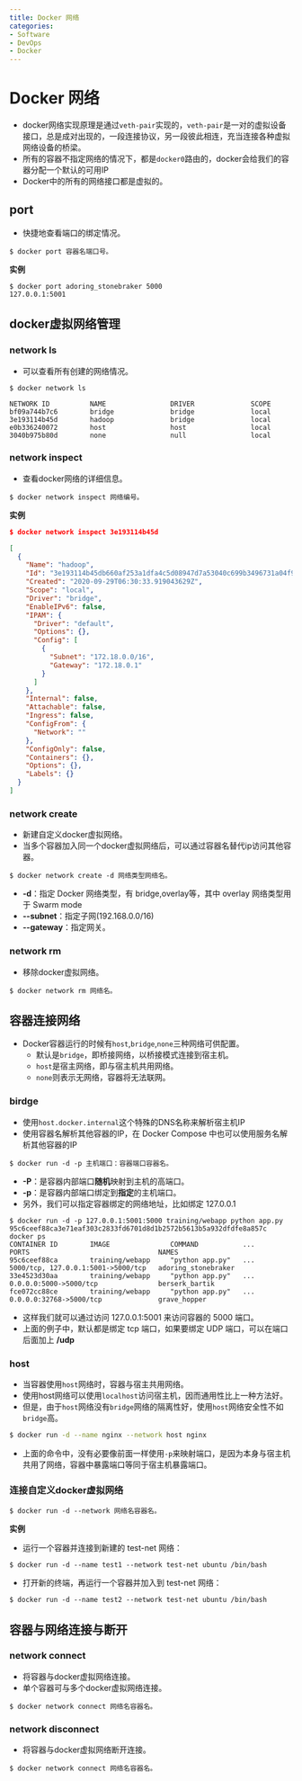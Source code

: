```yaml
---
title: Docker 网络
categories:
- Software
- DevOps
- Docker
---
```

# Docker 网络

- docker网络实现原理是通过`veth-pair`实现的，`veth-pair`是一对的虚拟设备接口，总是成对出现的，一段连接协议，另一段彼此相连，充当连接各种虚拟网络设备的桥梁。
- 所有的容器不指定网络的情况下，都是`docker0`路由的，docker会给我们的容器分配一个默认的可用IP
- Docker中的所有的网络接口都是虚拟的。

## port

- 快捷地查看端口的绑定情况。

```shell
$ docker port 容器名端口号。
```

**实例**

```shell
$ docker port adoring_stonebraker 5000
127.0.0.1:5001
```

## docker虚拟网络管理

### network ls

- 可以查看所有创建的网络情况。

```
$ docker network ls

NETWORK ID          NAME                DRIVER              SCOPE
bf09a744b7c6        bridge              bridge              local
3e193114b45d        hadoop              bridge              local
e0b336240072        host                host                local
3040b975b80d        none                null                local
```

### network inspect

- 查看docker网络的详细信息。

```shell
$ docker network inspect 网络编号。
```

**实例**

```json
$ docker network inspect 3e193114b45d

[
  {
    "Name": "hadoop",
    "Id": "3e193114b45db660af253a1dfa4c5d08947d7a53040c699b3496731a04f91e9a",
    "Created": "2020-09-29T06:30:33.919043629Z",
    "Scope": "local",
    "Driver": "bridge",
    "EnableIPv6": false,
    "IPAM": {
      "Driver": "default",
      "Options": {},
      "Config": [
        {
          "Subnet": "172.18.0.0/16",
          "Gateway": "172.18.0.1"
        }
      ]
    },
    "Internal": false,
    "Attachable": false,
    "Ingress": false,
    "ConfigFrom": {
      "Network": ""
    },
    "ConfigOnly": false,
    "Containers": {},
    "Options": {},
    "Labels": {}
  }
]
```

### network create

- 新建自定义docker虚拟网络。
- 当多个容器加入同一个docker虚拟网络后，可以通过容器名替代ip访问其他容器。

```shell
$ docker network create -d 网络类型网络名。
```

- **-d**：指定 Docker 网络类型，有 bridge,overlay等，其中 overlay 网络类型用于 Swarm mode
- **--subnet**：指定子网(192.168.0.0/16)
- **--gateway**：指定网关。

### network rm

- 移除docker虚拟网络。

```shell
$ docker network rm 网络名。
```

## 容器连接网络

- Docker容器运行的时候有`host`,`bridge`,`none`三种网络可供配置。
    - 默认是`bridge`，即桥接网络，以桥接模式连接到宿主机。
    - `host`是宿主网络，即与宿主机共用网络。
    - `none`则表示无网络，容器将无法联网。

### birdge

- 使用`host.docker.internal`这个特殊的DNS名称来解析宿主机IP
- 使用容器名解析其他容器的IP，在 Docker Compose 中也可以使用服务名解析其他容器的IP

```shell
$ docker run -d -p 主机端口：容器端口容器名。
```

- **-P**：是容器内部端口**随机**映射到主机的高端口。
- **-p**：是容器内部端口绑定到**指定**的主机端口。
- 另外，我们可以指定容器绑定的网络地址，比如绑定 127.0.0.1

```shell
$ docker run -d -p 127.0.0.1:5001:5000 training/webapp python app.py
95c6ceef88ca3e71eaf303c2833fd6701d8d1b2572b5613b5a932dfdfe8a857c
docker ps
CONTAINER ID        IMAGE               COMMAND           ...     PORTS                                NAMES
95c6ceef88ca        training/webapp     "python app.py"   ...  5000/tcp, 127.0.0.1:5001->5000/tcp   adoring_stonebraker
33e4523d30aa        training/webapp     "python app.py"   ...  0.0.0.0:5000->5000/tcp               berserk_bartik
fce072cc88ce        training/webapp     "python app.py"   ...    0.0.0.0:32768->5000/tcp              grave_hopper
```

- 这样我们就可以通过访问 127.0.0.1:5001 来访问容器的 5000 端口。
- 上面的例子中，默认都是绑定 tcp 端口，如果要绑定 UDP 端口，可以在端口后面加上 **/udp**

### host

- 当容器使用`host`网络时，容器与宿主共用网络。
- 使用host网络可以使用`localhost`访问宿主机，因而通用性比上一种方法好。
- 但是，由于`host`网络没有`bridge`网络的隔离性好，使用`host`网络安全性不如`bridge`高。

```bash
$ docker run -d --name nginx --network host nginx
```

- 上面的命令中，没有必要像前面一样使用`-p`来映射端口，是因为本身与宿主机共用了网络，容器中暴露端口等同于宿主机暴露端口。

### 连接自定义docker虚拟网络

```shell
$ docker run -d --network 网络名容器名。
```

**实例**

- 运行一个容器并连接到新建的 test-net 网络：

```shell
$ docker run -d --name test1 --network test-net ubuntu /bin/bash
```

- 打开新的终端，再运行一个容器并加入到 test-net 网络：

```shell
$ docker run -d --name test2 --network test-net ubuntu /bin/bash
```

## 容器与网络连接与断开

### network connect

- 将容器与docker虚拟网络连接。
- 单个容器可与多个docker虚拟网络连接。

```shell
$ docker network connect 网络名容器名。
```

### network disconnect

- 将容器与docker虚拟网络断开连接。

```shell
$ docker network connect 网络名容器名。
```
